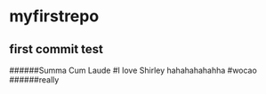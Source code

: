 # myfirstrepo

## first commit test
######Summa Cum Laude
#I love Shirley hahahahahahha
#wocao
######really
